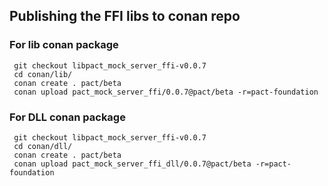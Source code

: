 ## Publishing the FFI libs to conan repo

### For lib conan package

```
 git checkout libpact_mock_server_ffi-v0.0.7
 cd conan/lib/
 conan create . pact/beta
 conan upload pact_mock_server_ffi/0.0.7@pact/beta -r=pact-foundation
```

### For DLL conan package

```
 git checkout libpact_mock_server_ffi-v0.0.7
 cd conan/dll/
 conan create . pact/beta
 conan upload pact_mock_server_ffi_dll/0.0.7@pact/beta -r=pact-foundation
```
